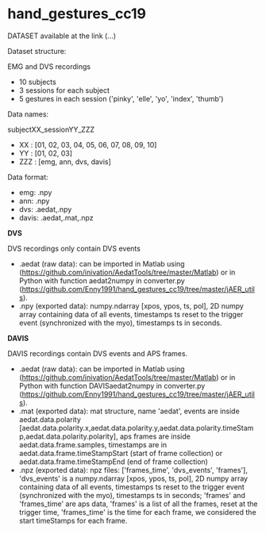 # hand_gestures_cc19

DATASET available at the link (...)


Dataset structure:

EMG and DVS recordings
- 10 subjects
- 3 sessions for each subject
- 5 gestures in each session ('pinky', 'elle', 'yo', 'index', 'thumb')

Data names:

subjectXX_sessionYY_ZZZ
- XX : [01, 02, 03, 04, 05, 06, 07, 08, 09, 10] 
- YY : [01, 02, 03]
- ZZZ : [emg, ann, dvs, davis]

Data format:

- emg: .npy
- ann: .npy
- dvs: .aedat,.npy
- davis: .aedat,.mat,.npz

**DVS**

DVS recordings only contain DVS events
- .aedat (raw data): can be imported in Matlab using (https://github.com/inivation/AedatTools/tree/master/Matlab) or in Python with function aedat2numpy in converter.py (https://github.com/Enny1991/hand_gestures_cc19/tree/master/jAER_utils).
- .npy (exported data): numpy.ndarray [xpos, ypos, ts, pol], 2D numpy array containing data of all events, timestamps ts reset to the trigger event (synchronized with the myo), timestamps ts in seconds.

 
**DAVIS**

DAVIS recordings contain DVS events and APS frames.
- .aedat (raw data): can be imported in Matlab using (https://github.com/inivation/AedatTools/tree/master/Matlab) or in Python with function DAVISaedat2numpy in converter.py (https://github.com/Enny1991/hand_gestures_cc19/tree/master/jAER_utils).
- .mat (exported data): mat structure, name 'aedat', events are inside aedat.data.polarity [aedat.data.polarity.x,aedat.data.polarity.y,aedat.data.polarity.timeStamp,aedat.data.polarity.polarity], aps frames are inside aedat.data.frame.samples, timestamps are in aedat.data.frame.timeStampStart (start of frame collection) or aedat.data.frame.timeStampEnd (end of frame collection)
- .npz (exported data): npz files: ['frames_time', 'dvs_events', 'frames'], 'dvs_events' is a numpy.ndarray [xpos, ypos, ts, pol], 2D numpy array containing data of all events, timestamps ts reset to the trigger event (synchronized with the myo), timestamps ts in seconds; 'frames' and 'frames_time' are aps data, 'frames' is a list of all the frames, reset at the trigger time, 'frames_time' is the time for each frame, we considered the start timeStamps for each frame.
